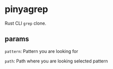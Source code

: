 # pinyagrep

Rust CLI `grep` clone.

## params
  `pattern`: Pattern you are looking for

  `path`: Path where you are looking selected pattern


